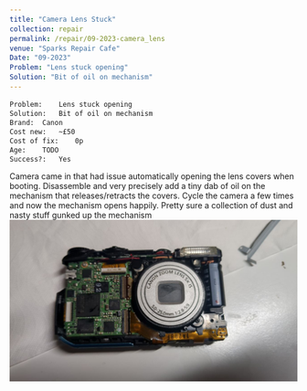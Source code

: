 ```yaml
---
title: "Camera Lens Stuck"
collection: repair
permalink: /repair/09-2023-camera_lens
venue: "Sparks Repair Cafe"
Date: "09-2023"
Problem: "Lens stuck opening"
Solution: "Bit of oil on mechanism"
---
```

```
Problem:    Lens stuck opening 
Solution:   Bit of oil on mechanism 
Brand:  Canon 
Cost new:   ~£50 
Cost of fix:    0p 
Age:    TODO 
Success?:   Yes 
```
Camera came in that had issue automatically opening the lens covers when booting. Disassemble and very precisely add a tiny dab of oil on the mechanism that releases/retracts the covers. Cycle the camera a few times and now the mechanism opens happily. Pretty sure a collection of dust and nasty stuff gunked up the mechanism
![](/images/repair_cafe/camera/camera_1.jpg)
